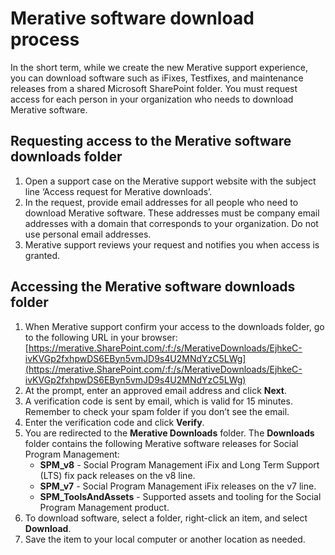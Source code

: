 # Merative software download process

In the short term, while we create the new Merative support experience, you can download software such as iFixes, Testfixes, and maintenance releases from a shared Microsoft SharePoint folder. You must request access for each person in your organization who needs to download Merative software.

## Requesting access to the Merative software downloads folder

1.	Open a support case on the Merative support website with the subject line ‘Access request for Merative downloads’.
2.	In the request, provide email addresses for all people who need to download Merative software. These addresses must be company email addresses with a domain that corresponds to your organization. Do not use personal email addresses.
3.	Merative support reviews your request and notifies you when access is granted.

## Accessing the Merative software downloads folder

1.	When Merative support confirm your access to the downloads folder, go to the following URL in your browser: [https://merative.SharePoint.com/:f:/s/MerativeDownloads/EjhkeC-ivKVGp2fxhpwDS6EByn5vmJD9s4U2MNdYzC5LWg](https://merative.SharePoint.com/:f:/s/MerativeDownloads/EjhkeC-ivKVGp2fxhpwDS6EByn5vmJD9s4U2MNdYzC5LWg)
2.	At the prompt, enter an approved email address and click **Next**.
3.	A verification code is sent by email, which is valid for 15 minutes. Remember to check your spam folder if you don’t see the email.
4.	Enter the verification code and click **Verify**.
5.	You are redirected to the **Merative Downloads** folder. The **Downloads** folder contains the following Merative software releases for Social Program Management:
    * **SPM_v8** - Social Program Management iFix and Long Term Support (LTS) fix pack releases on the v8 line.
    * **SPM_v7** - Social Program Management iFix releases on the v7 line.
    * **SPM_ToolsAndAssets** - Supported assets and tooling for the Social Program Management product.
6.	To download software, select a folder, right-click an item, and select **Download**.
7.	Save the item to your local computer or another location as needed.
